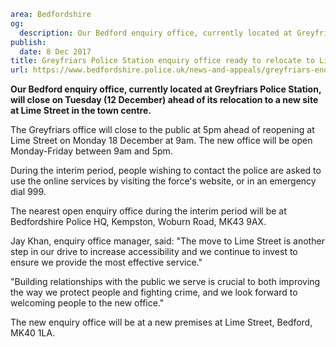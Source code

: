 ```yaml
area: Bedfordshire
og:
  description: Our Bedford enquiry office, currently located at Greyfriars Police Station, will close on Tuesday (12 December) ahead of its relocation to a new site at Lime Street in the town centre.
publish:
  date: 8 Dec 2017
title: Greyfriars Police Station enquiry office ready to relocate to Lime Street
url: https://www.bedfordshire.police.uk/news-and-appeals/greyfriars-enquiry-office-relocate-lime-street
```

**Our Bedford enquiry office, currently located at Greyfriars Police Station, will close on Tuesday (12 December) ahead of its relocation to a new site at Lime Street in the town centre.**

The Greyfriars office will close to the public at 5pm ahead of reopening at Lime Street on Monday 18 December at 9am. The new office will be open Monday-Friday between 9am and 5pm.

During the interim period, people wishing to contact the police are asked to use the online services by visiting the force's website, or in an emergency dial 999.

The nearest open enquiry office during the interim period will be at Bedfordshire Police HQ, Kempston, Woburn Road, MK43 9AX.

Jay Khan, enquiry office manager, said: "The move to Lime Street is another step in our drive to increase accessibility and we continue to invest to ensure we provide the most effective service."

"Building relationships with the public we serve is crucial to both improving the way we protect people and fighting crime, and we look forward to welcoming people to the new office."

The new enquiry office will be at a new premises at Lime Street, Bedford, MK40 1LA.
